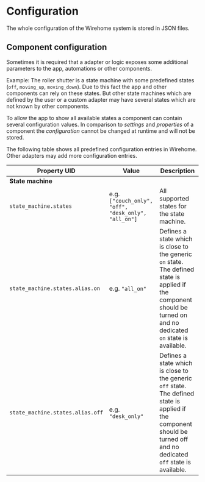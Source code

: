 # Configuration

The whole configuration of the Wirehome system is stored in JSON files. 

## Component configuration

Sometimes it is required that a adapter or logic exposes some additional parameters to the app, automations or other components. 

Example:
The roller shutter is a state machine with some predefined states (`off`, `moving_up`, `moving_down`). Due to this fact the app and other components can rely on these states. But other state machines which are defined by the user or a custom adapter may have several states which are not known by other components. 

To allow the app to show all available states a component can contain several configuration values. In comparison to _settings_ and _properties_ of a component the _configuration_ cannot be changed at runtime and will not be stored.

The following table shows all predefined configuration entries in Wirehome. Other adapters may add more configuration entries.

| Property UID | Value | Description |
|-|-|-|
| **State machine** |
| `state_machine.states` | e.g. `["couch_only", "off", "desk_only", "all_on"]` | All supported states for the state machine. |
| `state_machine.states.alias.on` | e.g. `"all_on"` | Defines a state which is close to the generic `on` state. The defined state is applied if the component should be turned on and no dedicated `on` state is available. |
| `state_machine.states.alias.off` | e.g. `"desk_only"` | Defines a state which is close to the generic `off` state. The defined state is applied if the component should be turned off and no dedicated `off` state is available. |
